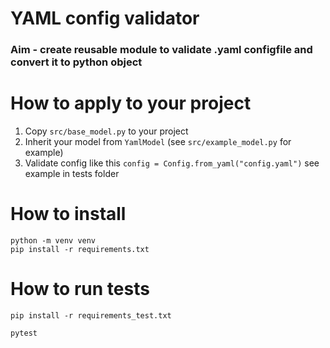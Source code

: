 # YAML config validator

### Aim - create reusable module to validate .yaml configfile and convert it to python object

# How to apply to your project
1. Copy `src/base_model.py` to your project
2. Inherit your model from `YamlModel` (see `src/example_model.py` for example)
3. Validate config like this ```config = Config.from_yaml("config.yaml")``` see example in tests folder


# How to install
```
python -m venv venv
pip install -r requirements.txt
```

# How to run tests
```
pip install -r requirements_test.txt

pytest
```
